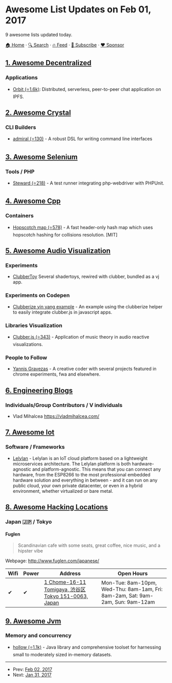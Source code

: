 # Awesome List Updates on Feb 01, 2017

9 awesome lists updated today.

[🏠 Home](/README.md) · [🔍 Search](https://www.trackawesomelist.com/search/) · [🔥 Feed](https://www.trackawesomelist.com/rss.xml) · [📮 Subscribe](https://trackawesomelist.us17.list-manage.com/subscribe?u=d2f0117aa829c83a63ec63c2f&id=36a103854c) · [❤️  Sponsor](https://github.com/sponsors/theowenyoung)



## [1. Awesome Decentralized](/content/croqaz/awesome-decentralized/README.md)

### Applications

*   [Orbit (⭐1.6k)](https://github.com/haadcode/orbit): Distributed, serverless, peer-to-peer chat application on IPFS.

## [2. Awesome Crystal](/content/veelenga/awesome-crystal/README.md)

### CLI Builders

*   [admiral (⭐130)](https://github.com/jwaldrip/admiral.cr) - A robust DSL for writing command line interfaces

## [3. Awesome Selenium](/content/christian-bromann/awesome-selenium/README.md)

### Tools / PHP

*   [Steward (⭐218)](https://github.com/lmc-eu/steward) - A test runner integrating php-webdriver with PHPUnit.

## [4. Awesome Cpp](/content/fffaraz/awesome-cpp/README.md)

### Containers

*   [Hopscotch map (⭐578)](https://github.com/Tessil/hopscotch-map) - A fast header-only hash map which uses hopscotch hashing for collisions resolution. \[MIT]

## [5. Awesome Audio Visualization](/content/willianjusten/awesome-audio-visualization/README.md)

### Experiments

*   [ClubberToy](https://wizgrav.github.io/clubber/) Several shadertoys, rewired with clubber, bundled as a vj app.

### Experiments on Codepen

*   [Clubberize yin yang example](http://codepen.io/wizgrav/pen/PWKNmg) - An example using the clubberize helper to easily integrate clubber.js in javascript apps.

### Libraries Visualization

*   [Clubber.js (⭐343)](https://github.com/wizgrav/clubber) - Application of music theory in audio reactive visualizations.

### People to Follow

*   [Yannis Gravezas](https://github.com/wizgrav) - A creative coder with several projects featured in chrome experiments, fwa and elsewhere.

## [6. Engineering Blogs](/content/kilimchoi/engineering-blogs/README.md)

### Individuals/Group Contributors / V individuals

*   Vlad Mihalcea <https://vladmihalcea.com/>

## [7. Awesome Iot](/content/HQarroum/awesome-iot/README.md)

### Software / Frameworks

*   [Lelylan](http://www.lelylan.com/) - Lelylan is an IoT cloud platform based on a lightweight microservices architecture. The Lelylan platform is both hardware-agnostic and platform-agnostic. This means that you can connect any hardware, from the ESP8266 to the most professional embedded hardware solution and everything in between - and it can run on any public cloud, your own private datacenter, or even in a hybrid environment, whether virtualized or bare metal.

## [8. Awesome Hacking Locations](/content/daviddias/awesome-hacking-locations/README.md)

### Japan 🇯🇵 / Tokyo

#### Fuglen

> Scandinavian cafe with some seats, great coffee, nice music, and a hipster vibe

Webpage: <http://www.fuglen.com/japanese/>

| Wifi | Power | Address                                                                               | Open Hours                                                                     |
| ---- | ----- | ------------------------------------------------------------------------------------- | ------------------------------------------------------------------------------ |
| ✔    | ✔     | [1 Chome-16-11 Tomigaya, 渋谷区 Tokyo 151-0063, Japan](https://goo.gl/maps/QyW3BodxKiK2) | Mon-Tue: 8am-10pm, Wed-Thu: 8am-1am, Fri: 8am-2am, Sat: 9am-2am, Sun: 9am-12am |

## [9. Awesome Jvm](/content/deephacks/awesome-jvm/README.md)

### Memory and concurrency

*   [hollow (⭐1.1k)](https://github.com/Netflix/hollow) - Java library and comprehensive toolset for harnessing small to moderately sized in-memory datasets.

---

- Prev: [Feb 02, 2017](/content/2017/02/02/README.md)
- Next: [Jan 31, 2017](/content/2017/01/31/README.md)